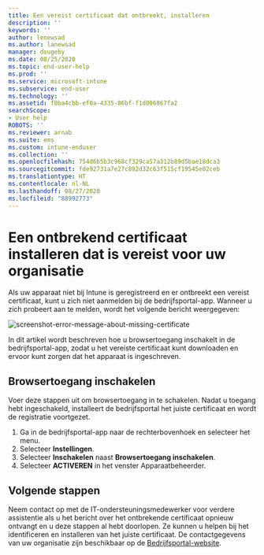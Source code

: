 ```yaml
---
title: Een vereist certificaat dat ontbreekt, installeren
description: ''
keywords: ''
author: lenewsad
ms.author: lanewsad
manager: dougeby
ms.date: 08/25/2020
ms.topic: end-user-help
ms.prod: ''
ms.service: microsoft-intune
ms.subservice: end-user
ms.technology: ''
ms.assetid: f0ba4cbb-ef0a-4335-86bf-f1d006867fa2
searchScope:
- User help
ROBOTS: ''
ms.reviewer: arnab
ms.suite: ems
ms.custom: intune-enduser
ms.collection: ''
ms.openlocfilehash: 754d6b5b3c968cf329ca57a312b89d5bae18dca3
ms.sourcegitcommit: fde92731a7e27c892d32c63f515cf19545e02ceb
ms.translationtype: HT
ms.contentlocale: nl-NL
ms.lasthandoff: 08/27/2020
ms.locfileid: "88992773"
---
```

# <a name="install-missing-certificate-required-by-your-organization"></a>Een ontbrekend certificaat installeren dat is vereist voor uw organisatie  

Als uw apparaat niet bij Intune is geregistreerd en er ontbreekt een vereist certificaat, kunt u zich niet aanmelden bij de bedrijfsportal-app. Wanneer u zich probeert aan te melden, wordt het volgende bericht weergegeven:

![screenshot-error-message-about-missing-certificate](./media/andr-cert_install-1-cert_missing.png)

In dit artikel wordt beschreven hoe u browsertoegang inschakelt in de bedrijfsportal-app, zodat u het vereiste certificaat kunt downloaden en ervoor kunt zorgen dat het apparaat is ingeschreven. 


## <a name="enable-browser-access"></a>Browsertoegang inschakelen
Voer deze stappen uit om browsertoegang in te schakelen. Nadat u toegang hebt ingeschakeld, installeert de bedrijfsportal het juiste certificaat en wordt de registratie voortgezet.    

1. Ga in de bedrijfsportal-app naar de rechterbovenhoek en selecteer het menu.  
2. Selecteer **Instellingen**.  
3. Selecteer **Inschakelen** naast **Browsertoegang inschakelen**.  
4. Selecteer **ACTIVEREN** in het venster Apparaatbeheerder.  

## <a name="next-steps"></a>Volgende stappen  
Neem contact op met de IT-ondersteuningsmedewerker voor verdere assistentie als u het bericht over het ontbrekende certificaat opnieuw ontvangt en u deze stappen al hebt doorlopen. Ze kunnen u helpen bij het identificeren en installeren van het juiste certificaat. De contactgegevens van uw organisatie zijn beschikbaar op de [Bedrijfsportal-website](https://go.microsoft.com/fwlink/?linkid=2010980).  


